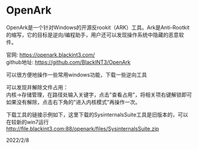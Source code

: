 # OpenArk

OpenArk是一个针对Windows的开源反rookit（ARK）工具。Ark是Anti-Rootkit的缩写，它的目标是逆向/编程助手，用户还可以发现操作系统中隐藏的恶意软件。  

官网: https://openark.blackint3.com/  
github地址: https://github.com/BlackINT3/OpenArk  

可以很方便地操作一些常用windows功能，下载一些逆向工具  

可以发现并解除文件占用：  
内核->存储管理，在路径处输入关键字，点击"查看占用"，将相关项右键解锁即可  
如果没有解除，点击右下角的"进入内核模式"再操作一次。  

下载工具的链接示例如下，这里下载的SysinternalsSuite工具是旧版本的，可以在较新的win7运行  
http://file.blackint3.com:88/openark/files/SysinternalsSuite.zip  


2022/2/8  
